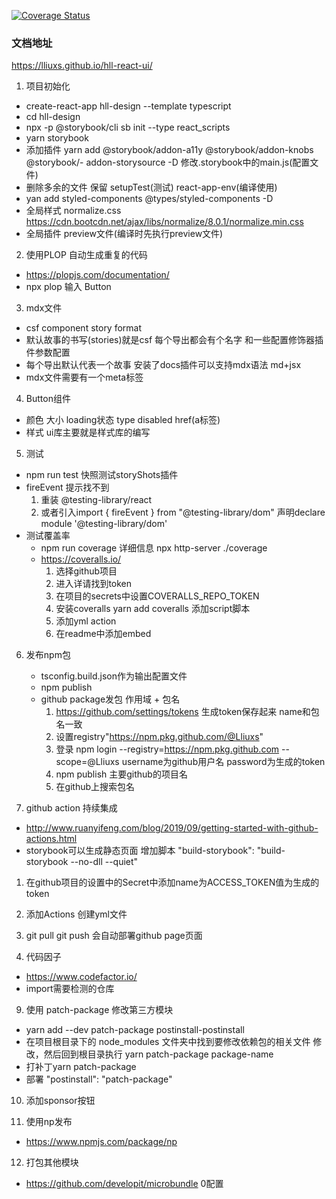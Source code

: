 [![Coverage Status](https://coveralls.io/repos/github/Lliuxs/hll-react-ui/badge.svg?branch=master)](https://coveralls.io/github/Lliuxs/hll-react-ui?branch=master)

### 文档地址
https://lliuxs.github.io/hll-react-ui/

1. 项目初始化
  - create-react-app  hll-design --template typescript
  - cd hll-design
  - npx -p @storybook/cli sb init --type react_scripts
  - yarn storybook
  - 添加插件 yarn add @storybook/addon-a11y @storybook/addon-knobs @storybook/- addon-storysource -D 修改.storybook中的main.js(配置文件)
  - 删除多余的文件 保留 setupTest(测试) react-app-env(编译使用)
  - yan add styled-components @types/styled-components -D
  - 全局样式 normalize.css  https://cdn.bootcdn.net/ajax/libs/normalize/8.0.1/normalize.min.css
  - 全局插件 preview文件(编译时先执行preview文件)

2. 使用PLOP 自动生成重复的代码
  - https://plopjs.com/documentation/
  - npx plop 输入 Button

3. mdx文件
  - csf component story format
  - 默认故事的书写(stories)就是csf 每个导出都会有个名字 和一些配置修饰器插件参数配置
  - 每个导出默认代表一个故事 安装了docs插件可以支持mdx语法 md+jsx
  - mdx文件需要有一个meta标签

4. Button组件
  - 颜色 大小 loading状态 type disabled href(a标签)
  - 样式 ui库主要就是样式库的编写

5. 测试
  - npm run test 快照测试storyShots插件
  - fireEvent 提示找不到
    1. 重装 @testing-library/react 
    2. 或者引入import { fireEvent } from "@testing-library/dom" 声明declare module '@testing-library/dom'
  - 测试覆盖率
    - npm run coverage 详细信息 npx http-server ./coverage
    - https://coveralls.io/
      1. 选择github项目
      2. 进入详请找到token
      3. 在项目的secrets中设置COVERALLS_REPO_TOKEN
      4. 安装coveralls yarn add coveralls 添加script脚本 
      5. 添加yml action
      6. 在readme中添加embed

6. 发布npm包
    - tsconfig.build.json作为输出配置文件
    - npm publish
    - github package发包 作用域 + 包名
      1. https://github.com/settings/tokens 生成token保存起来 name和包名一致
      2. 设置registry"https://npm.pkg.github.com/@Lliuxs"
      3. 登录 npm login --registry=https://npm.pkg.github.com --scope=@Lliuxs
        username为github用户名 password为生成的token
      4. npm publish 主要github的项目名
      5. 在github上搜索包名

7. github action 持续集成
  - http://www.ruanyifeng.com/blog/2019/09/getting-started-with-github-actions.html
  - storybook可以生成静态页面 增加脚本 "build-storybook": "build-storybook --no-dll --quiet"
  1. 在github项目的设置中的Secret中添加name为ACCESS_TOKEN值为生成的token
  2. 添加Actions 创建yml文件
  3. git pull git push 会自动部署github page页面


8. 代码因子
  - https://www.codefactor.io/ 
  - import需要检测的仓库


9. 使用 patch-package 修改第三方模块
  - yarn add --dev patch-package postinstall-postinstall
  - 在项目根目录下的 node_modules 文件夹中找到要修改依赖包的相关文件 修改，然后回到根目录执行 yarn patch-package package-name
  - 打补丁yarn patch-package
  - 部署 "postinstall": "patch-package"

10. 添加sponsor按钮

11. 使用np发布
  - https://www.npmjs.com/package/np
  
12. 打包其他模块
  - https://github.com/developit/microbundle  0配置